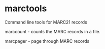 # marctools
Command line tools for MARC21 records


marccount - counts the MARC records in a file.

marcpager - page through MARC records
